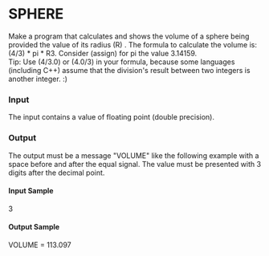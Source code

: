 # SPHERE
Make a program that calculates and shows the volume of a sphere being provided the value of its radius (R) . The formula to calculate the volume is: (4/3) * pi * R3. Consider (assign) for pi the value 3.14159.  
Tip: Use (4/3.0) or (4.0/3) in your formula, because some languages (including C++) assume that the division's result between two integers is another integer. :)
### Input
The input contains a value of floating point (double precision).
### Output
The output must be a message "VOLUME" like the following example with a space before and after the equal signal. The value must be presented with 3 digits after the decimal point.
#### Input Sample
3
#### Output Sample
VOLUME = 113.097  
